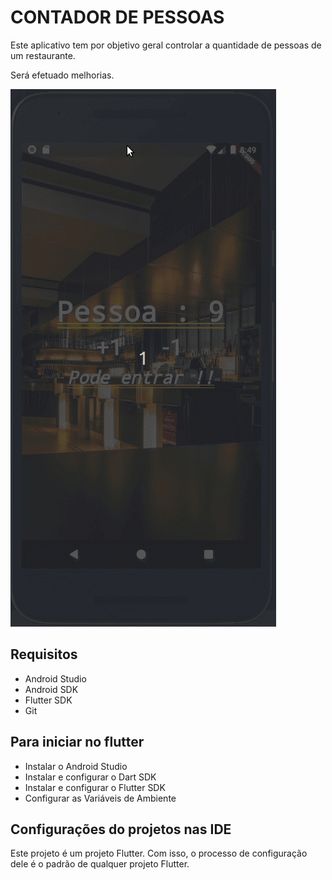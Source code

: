 # CONTADOR DE PESSOAS

Este aplicativo tem por objetivo geral controlar a quantidade de pessoas de um restaurante.

Será efetuado melhorias.

![Tela Aplicação](https://github.com/AlexandreFerreiraCosta/contador_pessoas/blob/master/images/contador_pessoas.gif)

## Requisitos

 * Android Studio
 * Android SDK
 * Flutter SDK
 * Git

## Para iniciar no flutter

* Instalar o Android Studio
* Instalar e configurar o Dart SDK
* Instalar e configurar o Flutter SDK
* Configurar as Variáveis de Ambiente

## Configurações do projetos nas IDE

Este projeto é um projeto Flutter. Com isso, o processo de configuração dele é o padrão de qualquer projeto Flutter.
